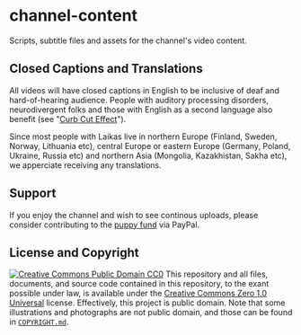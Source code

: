 # channel-content
Scripts, subtitle files and assets for the channel's video content.
## Closed Captions and Translations
All videos will have closed captions in English to be inclusive of deaf and hard-of-hearing audience. People with auditory processing disorders, neurodivergent folks and those with English as a second language also benefit (see "[Curb Cut Effect](https://en.wikipedia.org/wiki/Curb_cut_effect)").

Since most people with Laikas live in northern Europe (Finland, Sweden, Norway, Lithuania etc), central Europe or eastern Europe (Germany, Poland, Ukraine, Russia etc) and northern Asia (Mongolia, Kazakhistan, Sakha etc), we apperciate receiving any translations.
## Support
If you enjoy the channel and wish to see continous uploads, please consider contributing to the [puppy fund](https://paypal.me/bglamours) via PayPal.
## License and Copyright
[![Creative Commons Public Domain CC0](https://licensebuttons.net/p/zero/1.0/80x15.png)](http://creativecommons.org/publicdomain/zero/1.0/)
This repository and all files, documents, and source code contained in this repository, to the exant possible under law, is available under the [Creative Commons Zero 1.0 Universal](http://creativecommons.org/publicdomain/zero/1.0/) license. Effectively, this project is public domain. Note that some illustrations and photographs are not public domain, and those can be found in [`COPYRIGHT.md`](.COPYRIGHT.md).
